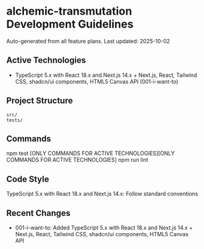 # alchemic-transmutation Development Guidelines

Auto-generated from all feature plans. Last updated: 2025-10-02

## Active Technologies
- TypeScript 5.x with React 18.x and Next.js 14.x + Next.js, React, Tailwind CSS, shadcn/ui components, HTML5 Canvas API (001-i-want-to)

## Project Structure
```
src/
tests/
```

## Commands
npm test [ONLY COMMANDS FOR ACTIVE TECHNOLOGIES][ONLY COMMANDS FOR ACTIVE TECHNOLOGIES] npm run lint

## Code Style
TypeScript 5.x with React 18.x and Next.js 14.x: Follow standard conventions

## Recent Changes
- 001-i-want-to: Added TypeScript 5.x with React 18.x and Next.js 14.x + Next.js, React, Tailwind CSS, shadcn/ui components, HTML5 Canvas API

<!-- MANUAL ADDITIONS START -->
<!-- MANUAL ADDITIONS END -->
